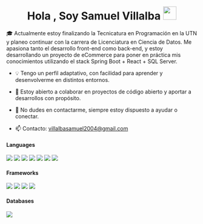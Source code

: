 <h1 align="center">Hola , Soy Samuel Villalba <img src="https://media.giphy.com/media/hvRJCLFzcasrR4ia7z/giphy.gif" width="35"></h1>

🎓 Actualmente estoy finalizando la Tecnicatura en Programación en la UTN y planeo continuar con la carrera de Licenciatura en Ciencia de Datos. Me apasiona tanto el desarrollo front-end como back-end, y estoy desarrollando un proyecto de eCommerce para poner en práctica mis conocimientos utilizando el stack Spring Boot + React + SQL Server.

- 💡 Tengo un perfil adaptativo, con facilidad para aprender y desenvolverme en distintos entornos.
- 🤝 Estoy abierto a colaborar en proyectos de código abierto y aportar a desarrollos con propósito.
- 💬 No dudes en contactarme, siempre estoy dispuesto a ayudar o conectar.

- 📫 Contacto: <a href="villalbasamuel2004@gmail.com">villalbasamuel2004@gmail.com</a>

<h4> Languages </h4>
<span> 
  <img src="https://img.shields.io/badge/HTML5-E34F26?style=for-the-badge&logo=html5&logoColor=white">
  <img src="https://img.shields.io/badge/CSS3-1572B6?style=for-the-badge&logo=css3&logoColor=white">
  <img src="https://img.shields.io/badge/JavaScript-F7DF1E?style=for-the-badge&logo=javascript&logoColor=black">
   <img src="https://img.shields.io/badge/typescript-%23007ACC.svg?style=for-the-badge&logo=typescript&logoColor=white">
  <img src="https://img.shields.io/badge/Java-ED8B00?style=for-the-badge&logo=java&logoColor=white">
  <img src="https://img.shields.io/badge/c%23-%23239120.svg?style=for-the-badge&logo=csharp&logoColor=white">
  <img src="https://img.shields.io/badge/c++-%2300599C.svg?style=for-the-badge&logo=c%2B%2B&logoColor=white">
 
  
  
</span>

<h4> Frameworks </h4>
<span>
  <img src="https://img.shields.io/badge/react-%2320232a.svg?style=for-the-badge&logo=react&logoColor=%2361DAFB">
  <img src="https://img.shields.io/badge/spring-%236DB33F.svg?style=for-the-badge&logo=spring&logoColor=white">
  <img src="https://img.shields.io/badge/.NET-5C2D91?style=for-the-badge&logo=.net&logoColor=white" >
  <img src="https://img.shields.io/badge/Bootstrap-563D7C?style=for-the-badge&logo=bootstrap&logoColor=white">
</span>

<h4> Databases </h4>
<span>
  <img src="https://img.shields.io/badge/Microsoft%20SQL%20Server-CC2927?style=for-the-badge&logo=microsoft%20sql%20server&logoColor=white">
</span>
